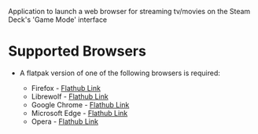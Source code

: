 <p>Application to launch a web browser for streaming tv/movies on the Steam Deck's 'Game Mode' interface</p>

<h1>Supported Browsers</h1>
<ul>
    <li>A flatpak version of one of the following browsers is required:</li>
    <ul>
      <li>Firefox - <a href="https://flathub.org/apps/org.mozilla.firefox">Flathub Link</a></li>
      <li>Librewolf - <a href="https://flathub.org/apps/io.gitlab.librewolf-community">Flathub Link</a></li>
      <li>Google Chrome - <a href="https://flathub.org/apps/com.google.Chrome">Flathub Link</a></li>
      <li>Microsoft Edge - <a href="https://flathub.org/apps/com.microsoft.Edge">Flathub Link</a></li>
      <li>Opera - <a href="https://flathub.org/apps/com.opera.Opera">Flathub Link</a></li>
    </ul>
</ul>
